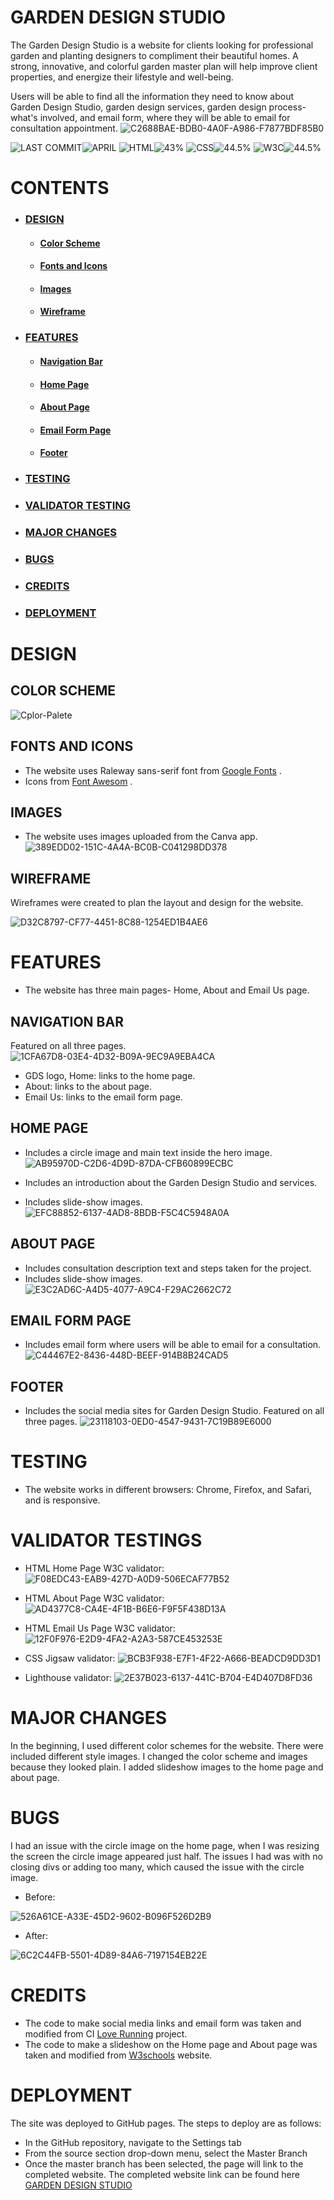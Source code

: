 # GARDEN DESIGN STUDIO
The Garden Design Studio is a website for clients looking for professional garden and planting designers to compliment their beautiful homes. A strong, innovative, and colorful garden master plan will help improve client properties, and energize their lifestyle and well-being.

Users will be able to find all the information they need to know about Garden Design Studio, garden design services, garden design process- what's involved, and email form, where they will be able to email for consultation appointment.
![C2688BAE-BDB0-4A0F-A986-F7877BDF85B0](https://user-images.githubusercontent.com/127971416/233208905-5bb2f0a1-8f8d-4d16-b133-502eb30cef65.jpg)

![LAST COMMIT]( https://placehold.co/125x35/3a3b3d/ffffff?text=LAST+COMMIT )![APRIL]( https://placehold.co/100x35/fec900/ffffff?text=APRIL ) ![HTML]( https://placehold.co/80x35/3a3b3d/ffffff?text=HTML )![43%]( https://placehold.co/80x35/db2700/ffffff?text=43% ) ![CSS]( https://placehold.co/80x35/3a3b3d/ffffff?text=CSS )![44.5%]( https://placehold.co/80x35/074cff/ffffff?text=44.5% ) ![W3C]( https://placehold.co/80x35/3a3b3d/ffffff?text=W3C )![44.5%]( https://placehold.co/105x35/69c404/ffffff?text=VALIDATED )


# CONTENTS
  * ### [DESIGN]( https://github.com/Indrakens/garden-design-studio#design )
      * #### [Color Scheme]( https://github.com/Indrakens/garden-design-studio#color-scheme )
      * #### [Fonts and Icons]( https://github.com/Indrakens/garden-design-studio#fonts-and-icons )
      * #### [Images]( https://github.com/Indrakens/garden-design-studio#images )
      * #### [Wireframe]( https://github.com/Indrakens/garden-design-studio#wireframes )
  * ### [FEATURES]( https://github.com/Indrakens/garden-design-studio#features )
      * #### [Navigation Bar]( https://github.com/Indrakens/garden-design-studio#features )
      * ####  [Home Page]( https://github.com/Indrakens/garden-design-studio#home-page )
      * #### [About Page]( https://github.com/Indrakens/garden-design-studio#about-page )
      * #### [Email Form Page]( https://github.com/Indrakens/garden-design-studio#email-form-page )
      * #### [Footer]( https://github.com/Indrakens/garden-design-studio#footer )
  *  ### [TESTING]( https://github.com/Indrakens/garden-design-studio#testing )
  *  ### [VALIDATOR TESTING]( https://github.com/Indrakens/garden-design-studio#validator-testings )
  *  ### [MAJOR CHANGES]( https://github.com/Indrakens/garden-design-studio#major-changes )
  *  ### [BUGS]( https://github.com/Indrakens/garden-design-studio#bugs )
  *  ### [CREDITS]( https://github.com/Indrakens/garden-design-studio#credits-1 )
  *  ### [DEPLOYMENT]( https://github.com/Indrakens/garden-design-studio#deployment )



# DESIGN
## COLOR SCHEME
![Cplor-Palete](https://user-images.githubusercontent.com/127971416/233114563-9fc341fa-3d31-4268-a526-9bb0f01a0357.png)

## FONTS AND ICONS
* The website uses Raleway sans-serif font from [Google Fonts]( https://fonts.google.com/ ) .
* Icons from [Font Awesom]( https://fontawesome.com/ ) .

## IMAGES
* The website uses images uploaded from the Canva app.
![389EDD02-151C-4A4A-BC0B-C041298DD378](https://user-images.githubusercontent.com/127971416/233204945-9fce940e-4cce-4e2d-bfc9-fcf1bf91173e.png)

 ## WIREFRAME
 Wireframes were created to plan the layout and design for the website.

 ![D32C8797-CF77-4451-8C88-1254ED1B4AE6](https://user-images.githubusercontent.com/127971416/233416840-e7b4d61f-35b0-41a7-b253-19876969e7b8.jpg)

 # FEATURES
 * The website has three main pages- Home, About and Email Us page.
 ## NAVIGATION BAR
 Featured on all three pages.
 ![1CFA67D8-03E4-4D32-B09A-9EC9A9EBA4CA](https://user-images.githubusercontent.com/127971416/233458560-f6ae838d-d58c-4bfa-9b9d-4066d210d975.jpg)
 * GDS logo, Home: links to the home page.
 * About: links to the about page.
 * Email Us: links to the email form page.
 
 ## HOME PAGE
 * Includes a circle image and main text inside the hero image.
 ![AB95970D-C2D6-4D9D-87DA-CFB60899ECBC](https://user-images.githubusercontent.com/127971416/233458974-7da3da30-90c7-4a58-a96c-99d43fed94f9.jpeg)

 * Includes an introduction about the Garden Design Studio and services.
 * Includes slide-show images. 
 ![EFC88852-6137-4AD8-8BDB-F5C4C5948A0A](https://user-images.githubusercontent.com/127971416/233459263-12c54682-6756-4e83-bdac-4dbd34e06d1e.jpeg)

## ABOUT PAGE
* Includes consultation description text and steps taken for the project.
* Includes slide-show images.
![E3C2AD6C-A4D5-4077-A9C4-F29AC2662C72](https://user-images.githubusercontent.com/127971416/233609168-a6758651-7db3-42fe-9ce8-eebddf44894f.jpg)
## EMAIL FORM PAGE
* Includes email form where users will be able to email for a consultation.
![C44467E2-8436-448D-BEEF-914B8B24CAD5](https://user-images.githubusercontent.com/127971416/233459728-68cc80cb-0ffd-453e-bed4-31c2679ef018.jpg)

## FOOTER
* Includes the social media sites for Garden Design Studio. Featured on all three pages.
![23118103-0ED0-4547-9431-7C19B89E6000](https://user-images.githubusercontent.com/127971416/233460219-034bc93a-2b1c-4a36-a850-0994ce276357.jpg) 

# TESTING
* The website works in different browsers: Chrome, Firefox, and Safari, and is responsive.

# VALIDATOR TESTINGS
* HTML Home Page W3C validator:
![F08EDC43-EAB9-427D-A0D9-506ECAF77B52](https://user-images.githubusercontent.com/127971416/233507064-4e6b0fc7-aa7f-4eff-b7f9-7c4e6b900e64.jpg)

* HTML About Page W3C validator:
![AD4377C8-CA4E-4F1B-B6E6-F9F5F438D13A](https://user-images.githubusercontent.com/127971416/233507845-0601eb23-fdad-4c5f-8686-051179c2678e.jpeg)

* HTML Email Us Page W3C validator:
![12F0F976-E2D9-4FA2-A2A3-587CE453253E](https://user-images.githubusercontent.com/127971416/233507980-47ce8b99-a664-49a3-ab46-6eacccf2b915.jpg)

* CSS Jigsaw validator:
![BCB3F938-E7F1-4F22-A666-BEADCD9DD3D1](https://user-images.githubusercontent.com/127971416/233508158-f0c4ad9e-3008-4970-999d-c87cc85135a4.jpg)

* Lighthouse validator:
![2E37B023-6137-441C-B704-E4D407D8FD36](https://user-images.githubusercontent.com/127971416/233509696-6ccd112f-5014-4cf5-b52a-fdf761de095b.png)

# MAJOR CHANGES
In the beginning, I used different color schemes for the website. There were included different style images. I changed the color scheme and images because they looked plain. I added slideshow images to the home page and about page.

# BUGS
I had an issue with the circle image on the home page, when I was resizing the screen the circle image appeared just half. The issues I had was with no closing divs or adding too many, which caused the issue with the circle image. 
* Before: 

![526A61CE-A33E-45D2-9602-B096F526D2B9](https://user-images.githubusercontent.com/127971416/233215792-3ce64624-b0f8-49d2-859a-8cf756ab1d9a.jpg)

* After:

![6C2C44FB-5501-4D89-84A6-7197154EB22E](https://user-images.githubusercontent.com/127971416/233215947-67220c08-ab16-43f2-8c10-5544da0c231a.jpg)

# CREDITS
* The code to make social media links and email form was taken and modified from CI [Love Running]( https://indrakens.github.io/love-running/index.html ) project.
* The code to make a slideshow on the Home page and About page was taken and modified from [W3schools]( https://www.w3schools.com/howto/tryit.asp?filename=tryhow_js_slideshow_auto ) website.

# DEPLOYMENT
The site was deployed to GitHub pages. The steps to deploy are as follows:
* In the GitHub repository, navigate to the Settings tab
* From the source section drop-down menu, select the Master Branch
* Once the master branch has been selected, the page will link to the completed website.
The completed website link can be found here [GARDEN DESIGN STUDIO](  https://indrakens.github.io/garden-design-studio/ )




